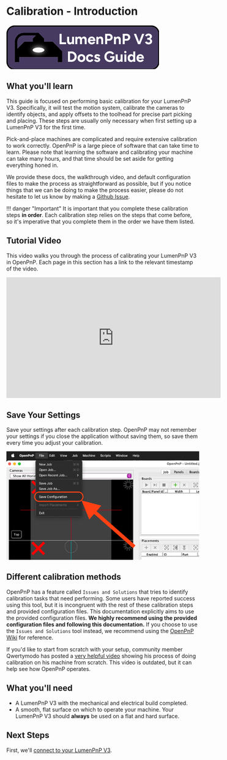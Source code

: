# Calibration - Introduction

![](img/lumenpnp-v3-docs-logo-small.png)

## What you'll learn

This guide is focused on performing basic calibration for your LumenPnP V3. Specifically, it will test the motion system, calibrate the cameras to identify objects, and apply offsets to the toolhead for precise part picking and placing. These steps are usually only necessary when first setting up a LumenPnP V3 for the first time.

Pick-and-place machines are complicated and require extensive calibration to work correctly. OpenPnP is a large piece of software that can take time to learn. Please note that learning the software and calibrating your machine can take many hours, and that time should be set aside for getting everything honed in.

We provide these docs, the walkthrough video, and default configuration files to make the process as straightforward as possible, but if you notice things that we can be doing to make the process easier, please do not hesitate to let us know by making a [Github Issue](https://github.com/opulo-inc/docs/issues).

!!! danger "Important"
    It is important that you complete these calibration steps **in order**. Each calibration step relies on the steps that come before, so it's imperative that you complete them in the order we have them listed.

## Tutorial Video

This video walks you through the process of calibrating your LumenPnP V3 in OpenPnP. Each page in this section has a link to the relevant timestamp of the video.

<!-- markdownlint-disable MD033 -->
<div class="video-wrapper">
<iframe width="560" height="315" src="https://www.youtube.com/embed/h3mtEQfGMlM" title="YouTube video player" frameborder="0" allow="accelerometer; autoplay; clipboard-write; encrypted-media; gyroscope; picture-in-picture" allowfullscreen></iframe>
</div>

## Save Your Settings

Save your settings after each calibration step. OpenPnP may not remember your settings if you close the application without saving them, so save them every time you adjust your calibration.

![](img/save.webp)

## Different calibration methods

OpenPnP has a feature called `Issues and Solutions` that tries to identify calibration tasks that need performing. Some users have reported success using this tool, but it is incongruent with the rest of these calibration steps and provided configuration files. This documentation explicitly aims to use the provided configuration files. **We highly recommend using the provided configuration files and following this documentation.** If you choose to use the `Issues and Solutions` tool instead, we recommend using the [OpenPnP Wiki](https://github.com/openpnp/openpnp/wiki) for reference.

If you'd like to start from scratch with your setup, community member Qwertymodo has posted a [very helpful video](https://www.youtube.com/watch?v=vuFalyzcCZA) showing his process of doing calibration on his machine from scratch. This video is outdated, but it can help see how OpenPnP operates.

## **What you'll need**

- A LumenPnP V3 with the mechanical and electrical build completed.
- A smooth, flat surface on which to operate your machine. Your LumenPnP V3 should **always** be used on a flat and hard surface.

## **Next Steps**

First, we'll [connect to your LumenPnP V3](openpnp/v3/calibration/2-connect-to-machine/index.md).
